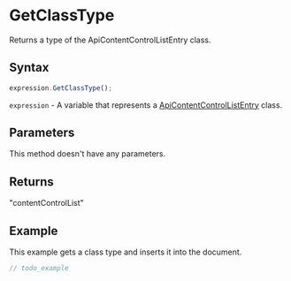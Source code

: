 # GetClassType

Returns a type of the ApiContentControlListEntry class.

## Syntax

```javascript
expression.GetClassType();
```

`expression` - A variable that represents a [ApiContentControlListEntry](../ApiContentControlListEntry.md) class.

## Parameters

This method doesn't have any parameters.

## Returns

"contentControlList"

## Example

This example gets a class type and inserts it into the document.

```javascript editor-docx
// todo_example
```
